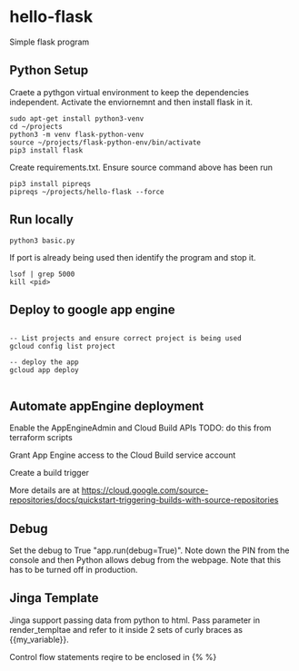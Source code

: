 # hello-flask
Simple flask program

## Python Setup

Craete a pythgon virtual environment to keep the dependencies independent.  Activate the enviornemnt and then install flask in it.

```linux
sudo apt-get install python3-venv
cd ~/projects
python3 -m venv flask-python-venv
source ~/projects/flask-python-env/bin/activate 
pip3 install flask
```

Create requirements.txt.  Ensure  source command above has been run
```linux
pip3 install pipreqs
pipreqs ~/projects/hello-flask --force
```


## Run locally

```linux
python3 basic.py
```

If port is already being used then identify the program and stop it. 
```linux
lsof | grep 5000 
kill <pid>
```

## Deploy to google app engine

```linux

-- List projects and ensure correct project is being used
gcloud config list project 

-- deploy the app
gcloud app deploy


```

## Automate appEngine deployment

Enable the AppEngineAdmin and Cloud Build APIs
TODO: do this from terraform scripts

Grant App Engine access to the Cloud Build service account

Create a build trigger

More details are at https://cloud.google.com/source-repositories/docs/quickstart-triggering-builds-with-source-repositories

## Debug
Set the debug to True "app.run(debug=True)".  Note down the PIN from the console and then Python allows debug from the webpage.  Note that this has to be turned off in production.

## Jinga Template
Jinga support passing data from python to html.  Pass parameter in render_templtae and refer to it inside 2 sets of curly braces as {{my_variable}}.

Control flow statements reqire to be enclosed in {% %}